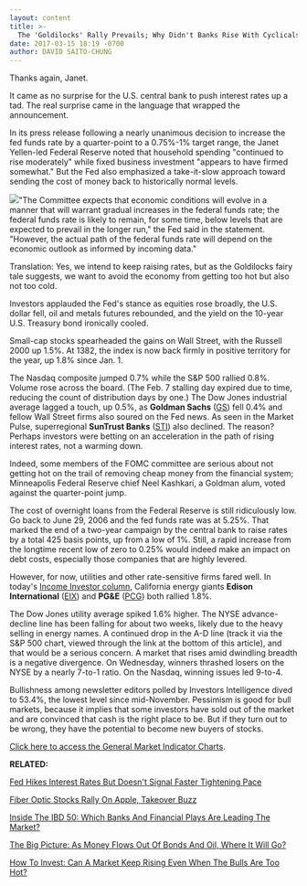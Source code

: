 ```yaml
---
layout: content
title: >-
  The 'Goldilocks' Rally Prevails; Why Didn't Banks Rise With Cyclicals?
date: 2017-03-15 18:19 -0700
author: DAVID SAITO-CHUNG
---
```









Thanks again, Janet.


It came as no surprise for the U.S. central bank to push interest rates up a tad. The real surprise came in the language that wrapped the announcement.


In its press release following a nearly unanimous decision to increase the fed funds rate by a quarter-point to a 0.75%-1% target range, the Janet Yellen-led Federal Reserve noted that household spending "continued to rise moderately" while fixed business investment "appears to have firmed somewhat." But the Fed also emphasized a take-it-slow approach toward sending the cost of money back to historically normal levels.


![](https://www.investors.com/wp-content/uploads/2017/03/MP031517-168x300.png)"The Committee expects that economic conditions will evolve in a manner that will warrant gradual increases in the federal funds rate; the federal funds rate is likely to remain, for some time, below levels that are expected to prevail in the longer run," the Fed said in the statement. "However, the actual path of the federal funds rate will depend on the economic outlook as informed by incoming data."


Translation: Yes, we intend to keep raising rates, but as the Goldilocks fairy tale suggests, we want to avoid the economy from getting too hot but also not too cold.


Investors applauded the Fed's stance as equities rose broadly, the U.S. dollar fell, oil and metals futures rebounded, and the yield on the 10-year U.S. Treasury bond ironically cooled.


Small-cap stocks spearheaded the gains on Wall Street, with the Russell 2000 up 1.5%. At 1382, the index is now back firmly in positive territory for the year, up 1.8% since Jan. 1.


The Nasdaq composite jumped 0.7% while the S&P 500 rallied 0.8%. Volume rose across the board. (The Feb. 7 stalling day expired due to time, reducing the count of distribution days by one.)
The Dow Jones industrial average lagged a touch, up 0.5%, as **Goldman Sachs** ([GS](https://research.investors.com/quote.aspx?symbol=GS)) fell 0.4% and fellow Wall Street firms also soured on the Fed news. As seen in the Market Pulse, superregional **SunTrust Banks** ([STI](https://research.investors.com/quote.aspx?symbol=STI)) also declined. The reason? Perhaps investors were betting on an acceleration in the path of rising interest rates, not a warming down.


Indeed, some members of the FOMC committee are serious about not getting hot on the trail of removing cheap money from the financial system; Minneapolis Federal Reserve chief Neel Kashkari, a Goldman alum, voted against the quarter-point jump.


The cost of overnight loans from the Federal Reserve is still ridiculously low. Go back to June 29, 2006 and the fed funds rate was at 5.25%. That marked the end of a two-year campaign by the central bank to raise rates by a total 425 basis points, up from a low of 1%. Still, a rapid increase from the longtime recent low of zero to 0.25% would indeed make an impact on debt costs, especially those companies that are highly levered.


However, for now, utilities and other rate-sensitive firms fared well. In today's [Income Investor column](https://www.investors.com/research/the-income-investor/these-2-leading-utility-stocks-shrug-off-talk-of-higher-interest-rates/), California energy giants **Edison International** ([EIX](https://research.investors.com/quote.aspx?symbol=EIX)) and **PG&E** ([PCG](https://research.investors.com/quote.aspx?symbol=PCG)) both rallied 1.8%.


The Dow Jones utility average spiked 1.6% higher.
The NYSE advance-decline line has been falling for about two weeks, likely due to the heavy selling in energy names. A continued drop in the A-D line (track it via the S&P 500 chart, viewed through the link at the bottom of this article), and that would be a serious concern. A market that rises amid dwindling breadth is a negative divergence. On Wednesday, winners thrashed losers on the NYSE by a nearly 7-to-1 ratio. On the Nasdaq, winning issues led 9-to-4.


Bullishness among newsletter editors polled by Investors Intelligence dived to 53.4%, the lowest level since mid-November. Pessimism is good for bull markets, because it implies that some investors have sold out of the market and are convinced that cash is the right place to be. But if they turn out to be wrong, they have the potential to become new buyers of stocks.


[Click here to access the General Market Indicator Charts](https://www.investors.com/wp-content/uploads/2017/03/IBD1503153131GMI.pdf).


**RELATED:**


[Fed Hikes Interest Rates But Doesn't Signal Faster Tightening Pace](https://www.investors.com/news/economy/fed-hikes-interest-rates-but-stays-in-tune-with-markets/)


[Fiber Optic Stocks Rally On Apple, Takeover Buzz](https://www.investors.com/news/technology/lumentum-pt-hiked-on-apple-neophotonics-up-despite-china/)


[Inside The IBD 50: Which Banks And Financial Plays Are Leading The Market?](https://www.investors.com/stock-lists/ibd-50/3-reasons-why-banks-financiers-make-up-a-big-chunk-of-the-ibd-50/)


[The Big Picture: As Money Flows Out Of Bonds And Oil, Where It Will Go?](https://www.investors.com/market-trend/the-big-picture/oil-prices-dive-sending-s-where-will-the-money-flow/)


[How To Invest: Can A Market Keep Rising Even When The Bulls Are Too Hot?](https://www.investors.com/how-to-invest/investors-corner/charts-101-how-the-base-on-base-etches-superb-stock-gains/)




